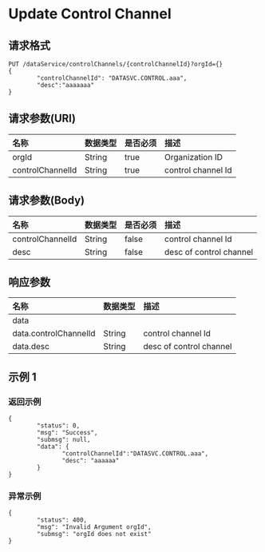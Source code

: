 # Update Control Channel

## 请求格式

```
PUT /dataService/controlChannels/{controlChannelId}?orgId={}
{
        "controlChannelId": "DATASVC.CONTROL.aaa",
        "desc":"aaaaaaa"
}
```

## 请求参数(URI)

| **名称**         | **数据类型** | **是否必须** | **描述**           |
|:-----------------|:-------------|:-------------|:-------------------|
| orgId            | String       | true         | Organization ID    |
| controlChannelId | String       | true         | control channel Id |

## 请求参数(Body)


| **名称**         | **数据类型** | **是否必须** | **描述**                |
|:-----------------|:-------------|:-------------|:------------------------|
| controlChannelId | String       | false        | control channel Id      |
| desc             | String       | false        | desc of control channel |


## 响应参数

| **名称**              | **数据类型** | **描述**                |
|:----------------------|:-------------|:------------------------|
| data                  |              |                         |
| data.controlChannelId | String       | control channel Id      |
| data.desc             | String       | desc of control channel |

## 示例 1

### 返回示例

```
{
        "status": 0,
        "msg": "Success",
        "submsg": null,
        "data": {
               "controlChannelId":"DATASVC.CONTROL.aaa",
               "desc": "aaaaaa"
        }
}
```

### 异常示例

```
{
        "status": 400,
        "msg": "Invalid Argument orgId",
        "submsg": "orgId does not exist"
}
```
